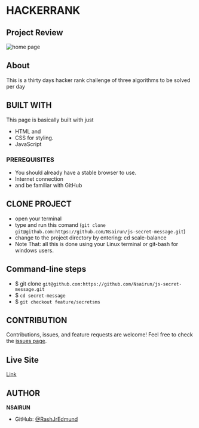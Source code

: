 # HACKERRANK

## Project Review
![home page](assets/images/Screenshot(6).png)

## About
This is a thirty days hacker rank challenge of three algorithms to be solved per day


## BUILT WITH
This page is basically built with just
* HTML and
* CSS for styling.
* JavaScript

### PREREQUISITES
* You should already have a stable browser to use.
* Internet connection
* and be familiar with GitHub

## CLONE PROJECT
* open your terminal
* type and run this comand (`git clone git@github.com:https://github.com/Nsairun/js-secret-message.git`)
* change to the project directory by entering: cd scale-balance
* Note That: all this is done using your Linux terminal or git-bash for windows users.

## Command-line steps

- $ git clone `git@github.com:https://github.com/Nsairun/js-secret-message.git`
- $ `cd secret-message`
- $ `git checkout feature/secretsms`

## CONTRIBUTION
Contributions, issues, and feature requests are welcome!
Feel free to check the [issues page](`https://github.com/Nsairun/js-secret-message.git`).

## Live Site

[Link](https://github.com/Nsairun/js-secret-message.git)

## AUTHOR
**NSAIRUN**
- GitHub: [@RashJrEdmund](https://github.com/Nsairun/js-secret-message.git)